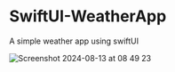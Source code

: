 # SwiftUI-WeatherApp
A simple weather app using swiftUI


![Screenshot 2024-08-13 at 08 49 23](https://github.com/user-attachments/assets/ae3c4c4d-8ec9-495c-ad31-7261837bd065)

